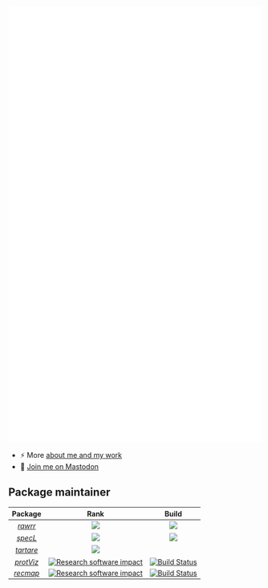 ![Metrics](https://github.com/cpanse/cpanse/raw/main/github-metrics.svg)
- ⚡ More [about me and my work](https://fgcz.ch/the-center/people/panse.html)
- 🐘️ <a rel="me" href="https://fosstodon.org/@hb9feb">Join me on Mastodon</a>


## Package maintainer

| Package | Rank | Build |
|:----------------:|:----------------:|:----------------:|
| [_rawrr_](https://github.com/fgcz/rawrr) | [![](https://www.bioconductor.org/shields/downloads/release/rawrr.svg)](https://bioconductor.org/packages/stats/bioc/rawrr/) |[![](http://bioconductor.org/shields/build/release/bioc/rawrr.svg)](http://bioconductor.org/checkResults/release/bioc-LATEST/rawrr) |
| [_specL_](https://github.com/fgcz/specL) | [![](https://www.bioconductor.org/shields/downloads/release/specL.svg)](https://bioconductor.org/packages/stats/bioc/specL/) |[![](http://bioconductor.org/shields/build/release/bioc/specL.svg)](http://bioconductor.org/checkResults/release/bioc-LATEST/specL) |
| [_tartare_](https://bioconductor.org/packages/tartare/) | [![](https://www.bioconductor.org/shields/downloads/release/tartare.svg)](http://bioconductor.org/packages/stats/data-experiment/tartare/) | |
| [_protViz_](https://CRAN.R-project.org/package=protViz ) | [![Research software impact](http://depsy.org/api/package/cran/protViz/badge.svg)](http://depsy.org/package/r/protViz) |[![Build Status](https://travis-ci.org/cpanse/protViz.svg)](https://travis-ci.org/cpanse/protViz)|
| [_recmap_](https://CRAN.R-project.org/package=recmap) | [![Research software impact](http://depsy.org/api/package/cran/recmap/badge.svg)](http://depsy.org/package/r/recmap) |[![Build Status](https://travis-ci.org/cpanse/recmap.svg)](https://travis-ci.org/cpanse/recmap)|





